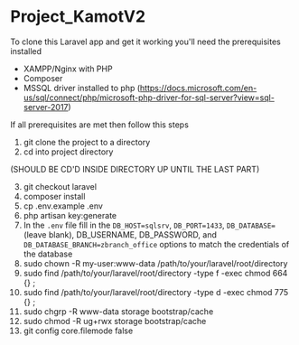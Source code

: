 # Project_KamotV2
To clone this Laravel app and get it working you'll need the prerequisites installed
* XAMPP/Nginx with PHP
* Composer
* MSSQL driver installed to php (https://docs.microsoft.com/en-us/sql/connect/php/microsoft-php-driver-for-sql-server?view=sql-server-2017)

If all prerequisites are met then follow this steps
1. git clone the project to a directory
2. cd into project directory

(SHOULD BE CD'D INSIDE DIRECTORY UP UNTIL THE LAST PART)

3. git checkout laravel
4. composer install
5. cp .env.example .env
6. php artisan key:generate
7. In the `.env` file fill in the `DB_HOST=sqlsrv`, `DB_PORT=1433`, `DB_DATABASE=`(leave blank), DB_USERNAME, DB_PASSWORD, and `DB_DATABASE_BRANCH=zbranch_office` options to match the credentials of the database
8. sudo chown -R my-user:www-data /path/to/your/laravel/root/directory
9. sudo find /path/to/your/laravel/root/directory -type f -exec chmod 664 {} \;
10. sudo find /path/to/your/laravel/root/directory -type d -exec chmod 775 {} \;
11. sudo chgrp -R www-data storage bootstrap/cache
12. sudo chmod -R ug+rwx storage bootstrap/cache
13. git config core.filemode false
